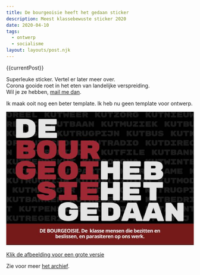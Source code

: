 ```yaml
---
title: De bourgeoisie heeft het gedaan sticker
description: Meest klassebewuste sticker 2020
date: 2020-04-10
tags:
  - ontwerp
  - socialisme
layout: layouts/post.njk
---
```


{{currentPost}}

<p>Superleuke sticker. Vertel er later meer over. <br>Corona gooide roet in het eten van landelijke verspreiding.<br> Wil je ze hebben, <a href='mailto:info@sjerpbouwtsites.nl'>mail me dan</a>.</p>

<p>Ik maak ooit nog een beter template. Ik heb nu geen template voor ontwerp.</p>

<a target='_blank' href='/img/ontwerp/2020/de-bourgeoisie-heb-het-gedaan-2020-goed-groot.jpg'>
<img src='/img/ontwerp/2020/de-bourgeoisie-heb-het-gedaan-2020-goed.jpg'>
<p> Klik de afbeelding voor een grote versie</p>
</a>

<p>Zie voor meer <a href="{{ '/posts/' | url }}">het archief</a>.</p>
